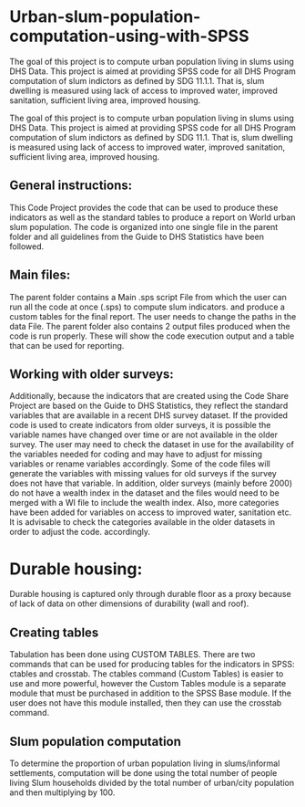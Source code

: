 # Urban-slum-population-computation-using-with-SPSS
The goal of this project is to compute urban population living in slums using DHS Data.  This project is aimed at providing SPSS code for all DHS Program computation of slum indictors as defined by SDG 11.1.1. That is, slum dwelling is measured using lack of access to improved water, improved sanitation, sufficient living area, improved housing.

The goal of this project is to compute urban population living in slums using DHS Data. 
This project is aimed at providing SPSS code for all DHS Program computation of slum indictors as defined by SDG 11.1. That is, slum dwelling is measured using lack of access to improved water, improved sanitation, sufficient living area, improved housing.

## General instructions:
This Code Project provides the code that can be used to produce these indicators as well as the standard tables to produce a report on World urban slum population. The code is organized into one single file in the parent folder and all guidelines from the Guide to DHS Statistics have been followed.   

## Main files:
The parent folder contains a Main .sps script File from which the user can run all the code at once (.sps) to compute slum indicators. 
and produce a custom tables for the final report. The user needs to change the paths in the data File. The parent folder also contains 2 output files produced when the code is run properly. 
These will show the code execution output and a table that can be used for reporting. 

## Working with older surveys:
Additionally, because the indicators that are created using the Code Share Project are based on the Guide to DHS Statistics, they reflect the standard variables that are available in a recent DHS survey dataset. If the provided code is used to create indicators from older surveys, it is possible the variable names have changed over time or are not available in the older survey. The user may need to check the dataset in use for the availability of the variables needed for coding and may have to adjust for missing variables or rename variables accordingly. Some of the code files will generate the variables with missing values for old surveys if the survey does not have that variable. 
In addition, older surveys (mainly before 2000) do not have a wealth index in the dataset and the files would need to be merged with a WI file to include the wealth index. Also, more categories have been added for variables on access to improved water, sanitation etc. It is advisable to check the categories available in the older datasets in order to adjust the code.
accordingly. 

# Durable housing:
Durable housing is captured only through durable floor as a proxy because of lack of data on other dimensions of durability (wall and roof).

## Creating tables 
Tabulation has been done using CUSTOM TABLES. There are two commands that can be used for producing tables for the indicators in SPSS: ctables and crosstab. The ctables command (Custom Tables) is easier to use and more powerful, however the Custom Tables module is a separate module that must be purchased in addition to the SPSS Base module. If the user does not have this module installed, then they can use the crosstab command. 

## Slum population computation
To determine the proportion of urban population living in slums/informal settlements, computation will be done using the total number of people living Slum households divided by 
the total number of urban/city population and then multiplying by 100.

